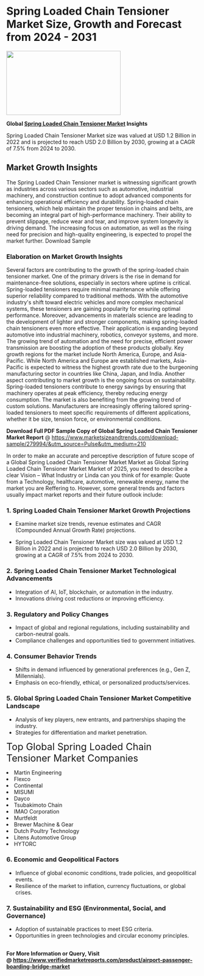 <H1>Spring Loaded Chain Tensioner Market Size, Growth and Forecast from 2024 - 2031</H1><img class="aligncenter size-medium wp-image-584254" src="https://thirdeyenews.in/wp-content/uploads/2024/09/Global-Market-Research-300x168.jpeg" alt="" width="300" height="168" /><p><strong>Global&nbsp;<a href="https://www.marketsizeandtrends.com/download-sample/279994/&amp;utm_source=Pulse&amp;utm_medium=210">Spring Loaded Chain Tensioner Market</a> Insights</strong></p><p>Spring Loaded Chain Tensioner Market size was valued at USD 1.2 Billion in 2022 and is projected to reach USD 2.0 Billion by 2030, growing at a CAGR of 7.5% from 2024 to 2030.</p><p><h2>Market Growth Insights</h2> The Spring Loaded Chain Tensioner market is witnessing significant growth as industries across various sectors such as automotive, industrial machinery, and construction continue to adopt advanced components for enhancing operational efficiency and durability. Spring-loaded chain tensioners, which help maintain the proper tension in chains and belts, are becoming an integral part of high-performance machinery. Their ability to prevent slippage, reduce wear and tear, and improve system longevity is driving demand. The increasing focus on automation, as well as the rising need for precision and high-quality engineering, is expected to propel the market further. Download Sample <h3>Elaboration on Market Growth Insights</h3> Several factors are contributing to the growth of the spring-loaded chain tensioner market. One of the primary drivers is the rise in demand for maintenance-free solutions, especially in sectors where uptime is critical. Spring-loaded tensioners require minimal maintenance while offering superior reliability compared to traditional methods. With the automotive industry's shift toward electric vehicles and more complex mechanical systems, these tensioners are gaining popularity for ensuring optimal performance. Moreover, advancements in materials science are leading to the development of lighter and stronger components, making spring-loaded chain tensioners even more effective. Their application is expanding beyond automotive into industrial machinery, robotics, conveyor systems, and more. The growing trend of automation and the need for precise, efficient power transmission are boosting the adoption of these products globally. Key growth regions for the market include North America, Europe, and Asia-Pacific. While North America and Europe are established markets, Asia-Pacific is expected to witness the highest growth rate due to the burgeoning manufacturing sector in countries like China, Japan, and India. Another aspect contributing to market growth is the ongoing focus on sustainability. Spring-loaded tensioners contribute to energy savings by ensuring that machinery operates at peak efficiency, thereby reducing energy consumption. The market is also benefiting from the growing trend of custom solutions. Manufacturers are increasingly offering tailored spring-loaded tensioners to meet specific requirements of different applications, whether it be size, tension force, or environmental conditions. </p><p><span class=""><strong>Download Full PDF Sample Copy of Global Spring Loaded Chain Tensioner Market Report</strong> @ <a href="https://www.marketsizeandtrends.com/download-sample/279994/&amp;utm_source=Pulse&amp;utm_medium=210" target="_blank">https://www.marketsizeandtrends.com/download-sample/279994/&amp;utm_source=Pulse&amp;utm_medium=210</a></span></p><p>In order to make an accurate and perceptive description of future scope of a Global&nbsp;Spring Loaded Chain Tensioner Market Market as Global&nbsp;Spring Loaded Chain Tensioner Market Market of 2025, you need to describe a clear Vision &ndash; What Industry or Linda can you think of for example: Quote from a Technology, healthcare, automotive, renewable energy, name the market you are Reffering to. However, some general trends and factors usually impact market reports and their future outlook include:</p><h3>1.&nbsp;<strong>Spring Loaded Chain Tensioner Market Growth Projections</strong></h3><ul><li>Examine market size trends, revenue estimates and CAGR (Compounded Annual Growth Rate) projections.</li><li><p>Spring Loaded Chain Tensioner Market size was valued at USD 1.2 Billion in 2022 and is projected to reach USD 2.0 Billion by 2030, growing at a CAGR of 7.5% from 2024 to 2030.</p></li></ul><h3>2.&nbsp;<strong>Spring Loaded Chain Tensioner Market Technological Advancements</strong></h3><ul><li>Integration of AI, IoT, blockchain, or automation in the industry.</li><li>Innovations driving cost reductions or improving efficiency.</li></ul><h3>3.&nbsp;<strong>Regulatory and Policy Changes</strong></h3><ul><li>Impact of global and regional regulations, including sustainability and carbon-neutral goals.</li><li>Compliance challenges and opportunities tied to government initiatives.</li></ul><h3>4.&nbsp;<strong>Consumer Behavior Trends</strong></h3><ul><li>Shifts in demand influenced by generational preferences (e.g., Gen Z, Millennials).</li><li>Emphasis on eco-friendly, ethical, or personalized products/services.</li></ul><h3>5.&nbsp;<strong>Global Spring Loaded Chain Tensioner Market Competitive Landscape</strong></h3><ul><li>Analysis of key players, new entrants, and partnerships shaping the industry.</li><li>Strategies for differentiation and market penetration.</li></ul><p data-pm-slice="1 1 []"><span style="color: inherit; font-family: inherit; font-size: 25px;">Top Global Spring Loaded Chain Tensioner Market Companies</span></p><div class="" data-test-id=""><p><li>Martin Engineering</li><li> Flexco</li><li> Continental</li><li> MISUMI</li><li> Dayco</li><li> Tsubakimoto Chain</li><li> IMAO Corporation</li><li> Murtfeldt</li><li> Brewer Machine & Gear</li><li> Dutch Poultry Technology</li><li> Litens Automotive Group</li><li> HYTORC</li></p></div><h3>6.&nbsp;<strong>Economic and Geopolitical Factors</strong></h3><ul><li>Influence of global economic conditions, trade policies, and geopolitical events.</li><li>Resilience of the market to inflation, currency fluctuations, or global crises.</li></ul><h3>7.&nbsp;<strong>Sustainability and ESG (Environmental, Social, and Governance)</strong></h3><ul><li>Adoption of sustainable practices to meet ESG criteria.</li><li>Opportunities in green technologies and circular economy principles.</li></ul><h2><strong style="font-size: 14px;">For More Information or Query, Visit @&nbsp;</strong><a style="background-color: #ffffff; font-size: 14px;" href="https://www.marketsizeandtrends.com/report/spring-loaded-chain-tensioner-market/" target="_blank">https://www.verifiedmarketreports.com/product/airport-passenger-boarding-bridge-market</a></h2>
